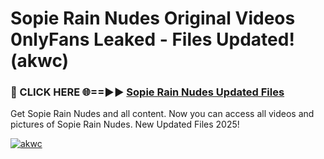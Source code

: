 # Sopie Rain Nudes Original Videos 0nlyFans Leaked - Files Updated! (akwc)

<h3>🔴 CLICK HERE 🌐==►► <a href="https://tinyurl.com/5h6xmrr3" rel="nofollow">Sopie Rain Nudes Updated Files</a></h3>

Get Sopie Rain Nudes and all content. Now you can access all videos and pictures of Sopie Rain Nudes. New Updated Files 2025!

[![akwc](https://i.imgur.com/KVD873Z.gif)](https://tinyurl.com/5h6xmrr3)
